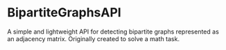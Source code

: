 # BipartiteGraphsAPI
A simple and lightweight API for detecting bipartite graphs represented as an adjacency matrix. Originally created to solve a math task.
